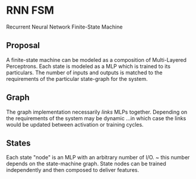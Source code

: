 # RNN FSM
Recurrent Neural Network Finite-State Machine


## Proposal

A finite-state machine can be modeled as a composition of Multi-Layered Perceptrons.
Each state is modeled as a MLP which is trained to its particulars.
The number of inputs and outputs is matched to the requirements of the particular state-graph for the system.


## Graph

The graph implementation necessarily _links_ MLPs together.
Depending on the requirements of the system may be dynamic
...in which case the links would be updated between activation or training cycles.

## States

Each state "node" is an MLP with an arbitrary number of I/O.
~ this number depends on the state-machine graph.
State nodes can be trained independently and then composed to deliver features.
